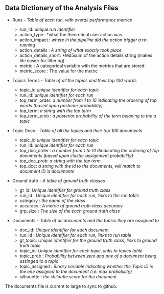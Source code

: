 ## Data Dictionary of the Analysis Files


* Runs - *Table of each run, with overall performance metrics*
    * run_id: *unique run identifier*
    * action_type : *what the theoretical user action was
    * action_impact : *where in the pipeline did the action trigger a re-running*
    * action_details : *A string of what exactly took place*
    * action_details_short: *Md5sum of the action details string (makes life easier for filtering).
    * metric : A categorical variable with the metrics that are stored
    * metric_score : The value for the metric
    

* Topics Terms - *Table of all the topics and their top 100 words*
    * topic_id *unique identifier for each topic*
    * run_id: *unique identifier for each run*
    * top_term_order: *a number from 1 to 10 indicating the ordering of top words (based upon posterior probability)*
    * top_term: *a string with the top term*
    * top_term_prob : *a posterior probabillty of the term beloning to the a topic*
    

* Topic Docs - *Table of all the topics and their top 100 documents*
    * topic_id *unique identifier for each topic*
    * run_id: *unique identifier for each run*
    * top_doc_order : *a number from 1 to 10 0indicating the ordering of top documents (based upon cluster assignment probability)*
    * top_doc_prob: *a string with the top term*
    * top_doc: *a string with the id to the documents, will match to document ID in documents*

* Ground truth - *A table of ground truth classes*
    * gt_id: *Unique identifier for ground truth class*
    * run_id : *Unique identifier for each run, links to the run table*
    * category : *the name of the class*
    * accuracy : *A metric of ground truth class accuracy*
    * grp_size : *The size of the each ground truth class*
    

* Documents - *Table of all documents and the topics they are assigned to*
    * doc_id: *Unique identifier for each document*
    * run_id : *Unique identifier for each run, links to run table*
    * gt_topic: *Unique identifier for the ground truth class, links to ground truth table*
    * topic_id: *Unique identifier for each topic, links to topics table*
    * topic_prob : *Probability between zero and one of a document being assinged to a topic*
    * topic_assigned : *Binary variable indicating whether the Topic ID is the one assigned to the document (i.e. max probability)*
    * silhouette : *the shiloutte score for the document*

The documents file is current to large to sync to github.
    


    
